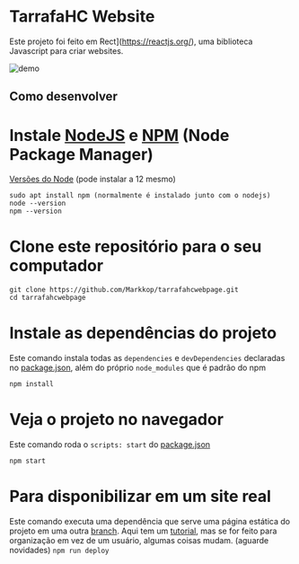 # TarrafaHC Website

Este projeto foi feito em Rect](https://reactjs.org/), uma biblioteca Javascript para criar websites.

![demo](https://i.imgur.com/8Wlv2OZ.gif)

## Como desenvolver

# Instale [NodeJS](https://nodejs.org/en/) e [NPM](https://www.npmjs.com/) (Node Package Manager)
[Versões do Node](https://nodejs.org/en/about/releases/) (pode instalar a 12 mesmo)
```sudo apt install nodejs
sudo apt install npm (normalmente é instalado junto com o nodejs)
node --version
npm --version
```

# Clone este repositório para o seu computador
```
git clone https://github.com/Markkop/tarrafahcwebpage.git
cd tarrafahcwebpage
```

# Instale as dependências do projeto
Este comando instala todas as `dependencies` e `devDependencies` declaradas no [package.json](https://github.com/tarrafahc/tarrafahc.github.io/blob/dev/package.json), além do próprio `node_modules` que é padrão do npm
```
npm install
```

# Veja o projeto no navegador
Este comando roda o `scripts: start` do [package.json](https://github.com/tarrafahc/tarrafahc.github.io/blob/dev/package.json)
```
npm start
```

# Para disponibilizar em um site real
Este comando executa uma dependência que serve uma página estática do projeto em uma outra [branch](https://github.com/tarrafahc/tarrafahc.github.io/tree/gh-pages).
Aqui tem um [tutorial](https://dev.to/yuribenjamin/how-to-deploy-react-app-in-github-pages-2a1f), mas se for feito para organização em vez de um usuário, algumas coisas mudam. (aguarde novidades)
`npm run deploy`
